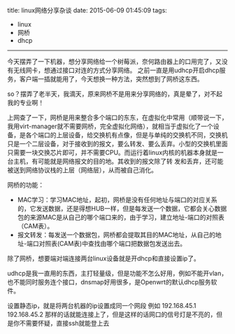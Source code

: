 title: linux网络分享杂谈
date: 2015-06-09 01:45:09
tags:
- linux
- 网桥
- dhcp
---

今天摆弄了一下机器，想分享网络给一个树莓派，奈何路由器上的口用完了，又没有无线网卡，想通过接口对连的方式分享网络。
之前一直是用udhcp开启dhcp服务，客户端一插就能用了，今天想换一种方法，突然想到了网桥这东西。

so？摆弄了老半天，我滴天，原来网桥不是用来分享网络的，真是晕了，对不起我的专业啊！

上网查了一下，网桥是用来整合多个端口的东东，在虚拟化中常用（顺带说一下，我用virt-manager就不需要网桥，完全虚拟化网络），就相当于虚拟化了一个设备，是各个端口的上层设备，给交换机有点像，但是与单纯的交换机不同，交换机只是一个二层设备，对于接收到的报文，要么转发、要么丢弃。小型的交换机里面只需要一块交换芯片即可，并不需要CPU。而运行着linux内核的机器本身就是一台主机，有可能就是网络报文的目的地。其收到的报文除了转 发和丢弃，还可能被送到网络协议栈的上层（网络层），从而被自己消化。

网桥的功能：
-   MAC学习：学习MAC地址，起初，网桥是没有任何地址与端口的对应关系的，它发送数据，还是得想HUB一样，但是每发送一个数据，它都会关心数据包的来源MAC是从自己的哪个端口来的，由于学习，建立地址-端口的对照表（CAM表）。
-   报文转发：每发送一个数据包，网桥都会提取其目的MAC地址，从自己的地址-端口对照表(CAM表)中查找由哪个端口把数据包发送出去。


除了网桥，想要端对端连接两台linux设备就是开dhcp和直接设置ip了。

udhcp是我一直用的东西，主打轻量级，但是功能不怎么好用，例如不能开vlan，也不能同时服务连个接口，dnsmap好用很多，是Openwrt的默认dhcp服务软件。

设置静态ip，就是将两台机器的ip设置成同一个网段
例如
192.168.45.1
192.168.45.2
那样的话就能连接上了，但是这样的话网口的信号灯是不亮的，但是你不需要怀疑，直接ssh就能登上去

